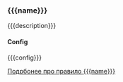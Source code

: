 <a name="custom_anchor_rule_{{{name}}}"></a>

### {{{name}}}

{{{description}}}

#### Config

{{{config}}}

[Подрбонее про правило {{{name}}}](./src/rules/{{{name}}}/README{{{langPostfix}}}.md)